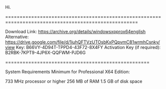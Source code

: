 Hi.

====================================================================================================

Download Link: https://archive.org/details/windowsxpprox64english
Alternative: https://drive.google.com/file/d/1iuhQFTVzUTOsbKxPQpvmC81wrmhCsnky/view
Key: B66VY-4D94T-TPPD4-43F72-8X4FY
Activation Key (if required): B2RBK-7KPT9-4JP6X-QQFWM-PJD6G

==================================================

System Requirements Minimum for Professional X64 Edition:

733 MHz processor or higher
256 MB of RAM
1.5 GB of disk space
